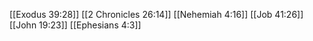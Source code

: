 [[Exodus 39:28]]
[[2 Chronicles 26:14]]
[[Nehemiah 4:16]]
[[Job 41:26]]
[[John 19:23]]
[[Ephesians 4:3]]
